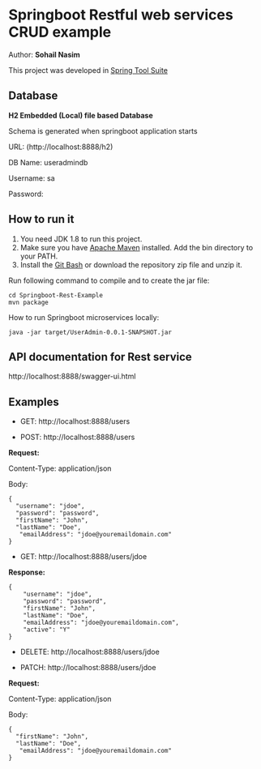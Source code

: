 # Springboot Restful web services CRUD example
Author: **Sohail Nasim**

This project was developed in [Spring Tool Suite](http://spring.io/tools/sts)

## Database

**H2  Embedded (Local) file based Database**

Schema is generated when springboot application starts

URL: (http://localhost:8888/h2)

DB Name: useradmindb

Username: sa

Password:


## How to run it
1. You need JDK 1.8 to run this project.
2. Make sure you have [Apache Maven](https://maven.apache.org/download.cgi) installed. Add the bin directory to your PATH.
3. Install the [Git Bash](https://git-scm.com/download) or download the repository zip file and unzip it.

Run following command to compile and to create the jar file:

```
cd Springboot-Rest-Example
mvn package

```

How to run Springboot microservices locally:

```
java -jar target/UserAdmin-0.0.1-SNAPSHOT.jar
```

## API documentation for Rest service
http://localhost:8888/swagger-ui.html

## Examples

* GET: http://localhost:8888/users


* POST: http://localhost:8888/users


**Request:**

Content-Type: application/json

Body:

```
{
  "username": "jdoe",
  "password": "password",
  "firstName": "John",
  "lastName": "Doe",
   "emailAddress": "jdoe@youremaildomain.com"
}
```

* GET: http://localhost:8888/users/jdoe
	
**Response:**
	
```
{
    "username": "jdoe",
    "password": "password",
    "firstName": "John",
    "lastName": "Doe",
    "emailAddress": "jdoe@youremaildomain.com",
    "active": "Y"
}
```

* DELETE: http://localhost:8888/users/jdoe


* PATCH: http://localhost:8888/users/jdoe

**Request:**

Content-Type: application/json

Body:

```
{
  "firstName": "John",
  "lastName": "Doe",
   "emailAddress": "jdoe@youremaildomain.com"
}

```